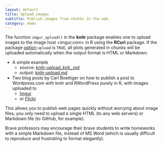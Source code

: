```yaml
---
layout: default
title: Upload images
subtitle: Publish images from chunks in the web
category: demo
---
```


The function `imgur_upload()` in the **knitr** package enables one to upload images to the image host <imgur.com> in R using the **RCurl** package. If the package [option](/knitr/options) `upload` is `TRUE`, all plots generated in chunks will be uploaded automatically when the output format is HTML or Markdown.

- A simple example
  - source: [knitr-upload\_knit\_.md](https://github.com/yihui/knitr/raw/master/inst/examples/knitr-upload_knit_.md)
  - output: [knitr-upload.md](https://github.com/yihui/knitr/blob/master/inst/examples/knitr-upload.md)
- Two blog posts by Carl Boettiger on how to publish a post to Wordpress.com with knitr and RWordPress purely in R, with images uploaded to
  - [Imgur](http://www.carlboettiger.info/archives/3974) 
  - or [Flickr](http://www.carlboettiger.info/archives/3988)

This allows you to publish web pages quickly without worrying about image files; you only need to upload a single HTML (to any web servers) or Markdown file (to GitHub, for example).

Brave professors may encourage their brave students to write homeworks with a simple Markdown file, instead of MS Word (which is usually difficult to reproduce and frustrating to format elegantly).
